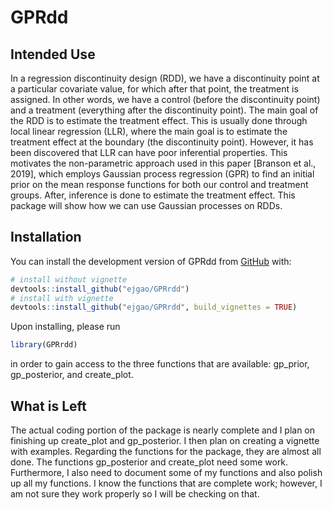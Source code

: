 
<!-- README.md is generated from README.Rmd. Please edit that file -->

# GPRdd

<!-- badges: start -->
<!-- badges: end -->

## Intended Use

In a regression discontinuity design (RDD), we have a discontinuity
point at a particular covariate value, for which after that point, the
treatment is assigned. In other words, we have a control (before the
discontinuity point) and a treatment (everything after the discontinuity
point). The main goal of the RDD is to estimate the treatment effect.
This is usually done through local linear regression (LLR), where the
main goal is to estimate the treatment effect at the boundary (the
discontinuity point). However, it has been discovered that LLR can have
poor inferential properties. This motivates the non-parametric approach
used in this paper \[Branson et al., 2019\], which employs Gaussian
process regression (GPR) to find an initial prior on the mean response
functions for both our control and treatment groups. After, inference is
done to estimate the treatment effect. This package will show how we can
use Gaussian processes on RDDs.

## Installation

You can install the development version of GPRdd from
[GitHub](https://github.com/) with:

``` r
# install without vignette
devtools::install_github("ejgao/GPRrdd")
# install with vignette
devtools::install_github("ejgao/GPRrdd", build_vignettes = TRUE)
```

Upon installing, please run

``` r
library(GPRrdd)
```

in order to gain access to the three functions that are available:
gp_prior, gp_posterior, and create_plot.

## What is Left

The actual coding portion of the package is nearly complete and I plan
on finishing up create_plot and gp_posterior. I then plan on creating a
vignette with examples. Regarding the functions for the package, they
are almost all done. The functions gp_posterior and create_plot need
some work. Furthermore, I also need to document some of my functions and
also polish up all my functions. I know the functions that are complete
work; however, I am not sure they work properly so I will be checking on
that.
